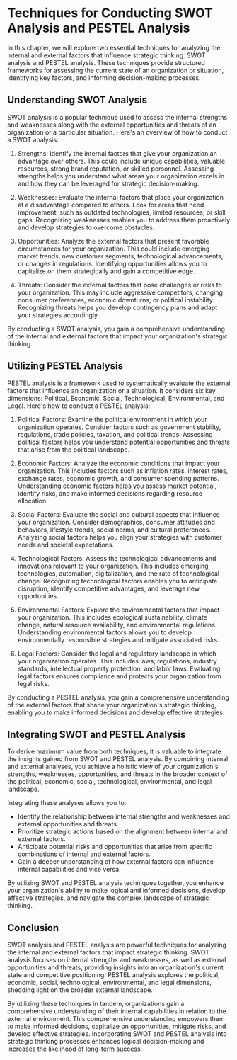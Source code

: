 # Techniques for Conducting SWOT Analysis and PESTEL Analysis

In this chapter, we will explore two essential techniques for analyzing the internal and external factors that influence strategic thinking: SWOT analysis and PESTEL analysis. These techniques provide structured frameworks for assessing the current state of an organization or situation, identifying key factors, and informing decision-making processes.

## Understanding SWOT Analysis

SWOT analysis is a popular technique used to assess the internal strengths and weaknesses along with the external opportunities and threats of an organization or a particular situation. Here's an overview of how to conduct a SWOT analysis:

1. Strengths: Identify the internal factors that give your organization an advantage over others. This could include unique capabilities, valuable resources, strong brand reputation, or skilled personnel. Assessing strengths helps you understand what areas your organization excels in and how they can be leveraged for strategic decision-making.
    
2. Weaknesses: Evaluate the internal factors that place your organization at a disadvantage compared to others. Look for areas that need improvement, such as outdated technologies, limited resources, or skill gaps. Recognizing weaknesses enables you to address them proactively and develop strategies to overcome obstacles.
    
3. Opportunities: Analyze the external factors that present favorable circumstances for your organization. This could include emerging market trends, new customer segments, technological advancements, or changes in regulations. Identifying opportunities allows you to capitalize on them strategically and gain a competitive edge.
    
4. Threats: Consider the external factors that pose challenges or risks to your organization. This may include aggressive competitors, changing consumer preferences, economic downturns, or political instability. Recognizing threats helps you develop contingency plans and adapt your strategies accordingly.
    

By conducting a SWOT analysis, you gain a comprehensive understanding of the internal and external factors that impact your organization's strategic thinking.

## Utilizing PESTEL Analysis

PESTEL analysis is a framework used to systematically evaluate the external factors that influence an organization or a situation. It considers six key dimensions: Political, Economic, Social, Technological, Environmental, and Legal. Here's how to conduct a PESTEL analysis:

1. Political Factors: Examine the political environment in which your organization operates. Consider factors such as government stability, regulations, trade policies, taxation, and political trends. Assessing political factors helps you understand potential opportunities and threats that arise from the political landscape.
    
2. Economic Factors: Analyze the economic conditions that impact your organization. This includes factors such as inflation rates, interest rates, exchange rates, economic growth, and consumer spending patterns. Understanding economic factors helps you assess market potential, identify risks, and make informed decisions regarding resource allocation.
    
3. Social Factors: Evaluate the social and cultural aspects that influence your organization. Consider demographics, consumer attitudes and behaviors, lifestyle trends, social norms, and cultural preferences. Analyzing social factors helps you align your strategies with customer needs and societal expectations.
    
4. Technological Factors: Assess the technological advancements and innovations relevant to your organization. This includes emerging technologies, automation, digitalization, and the rate of technological change. Recognizing technological factors enables you to anticipate disruption, identify competitive advantages, and leverage new opportunities.
    
5. Environmental Factors: Explore the environmental factors that impact your organization. This includes ecological sustainability, climate change, natural resource availability, and environmental regulations. Understanding environmental factors allows you to develop environmentally responsible strategies and mitigate associated risks.
    
6. Legal Factors: Consider the legal and regulatory landscape in which your organization operates. This includes laws, regulations, industry standards, intellectual property protection, and labor laws. Evaluating legal factors ensures compliance and protects your organization from legal risks.
    

By conducting a PESTEL analysis, you gain a comprehensive understanding of the external factors that shape your organization's strategic thinking, enabling you to make informed decisions and develop effective strategies.

## Integrating SWOT and PESTEL Analysis

To derive maximum value from both techniques, it is valuable to integrate the insights gained from SWOT and PESTEL analysis. By combining internal and external analyses, you achieve a holistic view of your organization's strengths, weaknesses, opportunities, and threats in the broader context of the political, economic, social, technological, environmental, and legal landscape.

Integrating these analyses allows you to:

- Identify the relationship between internal strengths and weaknesses and external opportunities and threats.
- Prioritize strategic actions based on the alignment between internal and external factors.
- Anticipate potential risks and opportunities that arise from specific combinations of internal and external factors.
- Gain a deeper understanding of how external factors can influence internal capabilities and vice versa.

By utilizing SWOT and PESTEL analysis techniques together, you enhance your organization's ability to make logical and informed decisions, develop effective strategies, and navigate the complex landscape of strategic thinking.

## Conclusion

SWOT analysis and PESTEL analysis are powerful techniques for analyzing the internal and external factors that impact strategic thinking. SWOT analysis focuses on internal strengths and weaknesses, as well as external opportunities and threats, providing insights into an organization's current state and competitive positioning. PESTEL analysis explores the political, economic, social, technological, environmental, and legal dimensions, shedding light on the broader external landscape.

By utilizing these techniques in tandem, organizations gain a comprehensive understanding of their internal capabilities in relation to the external environment. This comprehensive understanding empowers them to make informed decisions, capitalize on opportunities, mitigate risks, and develop effective strategies. Incorporating SWOT and PESTEL analysis into strategic thinking processes enhances logical decision-making and increases the likelihood of long-term success.
